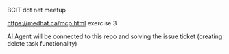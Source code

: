 BCIT dot net meetup 

https://medhat.ca/mcp.html
exercise 3

AI Agent will be connected to this repo and solving the issue ticket (creating delete task functionality)
